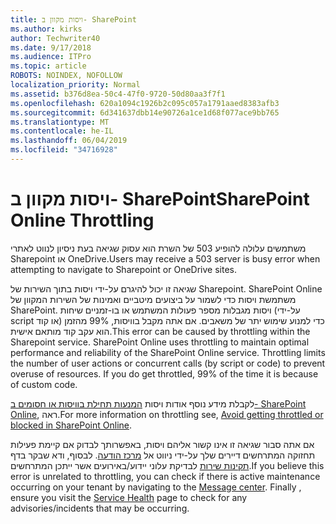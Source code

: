 ```yaml
---
title: ויסות מקוון ב- SharePoint
ms.author: kirks
author: Techwriter40
ms.date: 9/17/2018
ms.audience: ITPro
ms.topic: article
ROBOTS: NOINDEX, NOFOLLOW
localization_priority: Normal
ms.assetid: b376d8ea-50c4-47f0-9720-50d80aa3f7f1
ms.openlocfilehash: 620a1094c1926b2c095c057a1791aaed8383afb3
ms.sourcegitcommit: 6d341637dbb14e90726a1ce1d68f077ace9bb765
ms.translationtype: MT
ms.contentlocale: he-IL
ms.lasthandoff: 06/04/2019
ms.locfileid: "34716928"
---
```

# <a name="sharepoint-online-throttling"></a><span data-ttu-id="ef486-102">ויסות מקוון ב- SharePoint</span><span class="sxs-lookup"><span data-stu-id="ef486-102">SharePoint Online Throttling</span></span>

<p><span data-ttu-id="ef486-103"><span style="mso-bidi-font-family: Calibri; mso-bidi-theme-font: minor-latin;">משתמשים עלולה להופיע 503 של השרת הוא עסוק שגיאה בעת ניסיון לנווט לאתרי Sharepoint או OneDrive.</span></span><span class="sxs-lookup"><span data-stu-id="ef486-103"><span style="mso-bidi-font-family: Calibri; mso-bidi-theme-font: minor-latin;">Users may receive a 503 server is busy error when attempting to navigate to Sharepoint or OneDrive sites. </span></span></span></p> <p><span data-ttu-id="ef486-104"><span style="mso-bidi-font-family: Calibri; mso-bidi-theme-font: minor-latin;">שגיאה זו יכול להיגרם על-ידי ויסות בתוך השירות של Sharepoint. SharePoint Online משתמשת ויסות כדי לשמור על ביצועים מיטביים ואמינות של השירות המקוון של SharePoint. ויסות מגבלות מספר פעולות המשתמש או בו-זמניים שיחות (על-ידי script או קוד) כדי למנוע שימוש יתר של משאבים. אם אתה מקבל בוויסות, 99% מהזמן הוא עקב קוד מותאם אישית.</span></span><span class="sxs-lookup"><span data-stu-id="ef486-104"><span style="mso-bidi-font-family: Calibri; mso-bidi-theme-font: minor-latin;">This error can be caused by throttling within the Sharepoint service. SharePoint Online uses throttling to maintain optimal performance and reliability of the SharePoint Online service. Throttling limits the number of user actions or concurrent calls (by script or code) to prevent overuse of resources. If you do get throttled, 99% of the time it is because of custom code.</span></span></span></p> <p><span data-ttu-id="ef486-105"><span style="mso-bidi-font-family: Calibri; mso-bidi-theme-font: minor-latin;">לקבלת מידע נוסף אודות ויסות <a href="https://docs.microsoft.com/en-us/sharepoint/dev/general-development/how-to-avoid-getting-throttled-or-blocked-in-sharepoint-online">המנעות תחילת בוויסות או חסומים ב- SharePoint Online</a>, ראה.</span></span><span class="sxs-lookup"><span data-stu-id="ef486-105"><span style="mso-bidi-font-family: Calibri; mso-bidi-theme-font: minor-latin;">For more information on throttling see, <a href="https://docs.microsoft.com/en-us/sharepoint/dev/general-development/how-to-avoid-getting-throttled-or-blocked-in-sharepoint-online">Avoid getting throttled or blocked in SharePoint Online</a>.</span></span></span></p> <p><span data-ttu-id="ef486-106"><span style="mso-bidi-font-family: Calibri; mso-bidi-theme-font: minor-latin;">אם אתה סבור שגיאה זו אינו קשור אליהם ויסות, באפשרותך לבדוק אם קיימת פעילות תחזוקה המתרחשים דיירים שלך על-ידי ניווט אל <a href="https://portal.office.com/adminportal/home#/MessageCenter">מרכז הודעה</a>. לבסוף, ודא שבקר בדף <a href="https://portal.office.com/adminportal/home#/servicehealth">תקינות שירות</a> לבדיקת עלוני יידוע/באירועים אשר ייתכן המתרחשים.</span></span><span class="sxs-lookup"><span data-stu-id="ef486-106"><span style="mso-bidi-font-family: Calibri; mso-bidi-theme-font: minor-latin;">If you believe this error is unrelated to throttling, you can check if there is active maintenance occurring on your tenant by navigating to the <a href="https://portal.office.com/adminportal/home#/MessageCenter">Message center</a>. Finally , ensure you visit the <a href="https://portal.office.com/adminportal/home#/servicehealth">Service Health</a> page to check for any advisories/incidents that may be occurring.</span></span></span></p> <p>&nbsp;</p>


